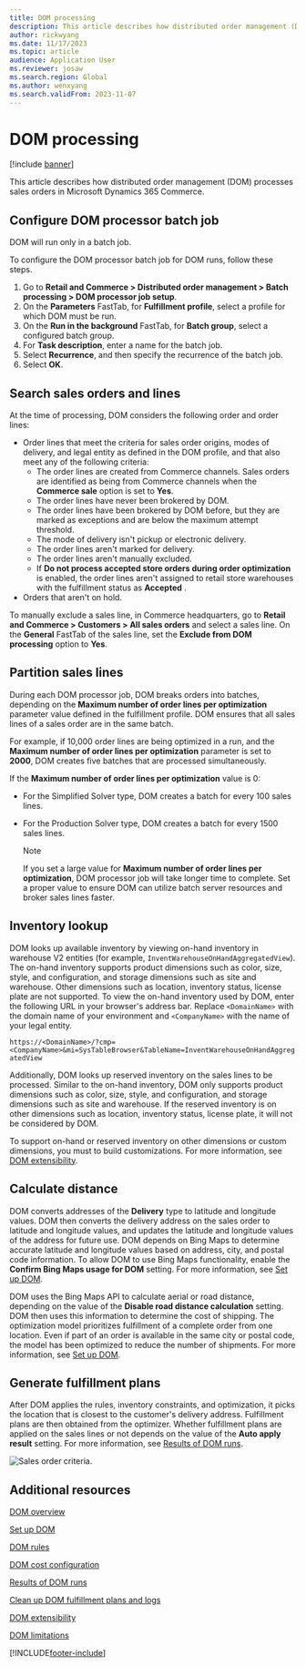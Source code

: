 ```yaml
---
title: DOM processing
description: This article describes how distributed order management (DOM) processes sales orders in Microsoft Dynamics 365 Commerce.
author: rickwyang
ms.date: 11/17/2023
ms.topic: article
audience: Application User
ms.reviewer: josaw
ms.search.region: Global
ms.author: wenxyang
ms.search.validFrom: 2023-11-07
---
```


# DOM processing

[!include [banner](includes/banner.md)]

This article describes how distributed order management (DOM) processes sales orders in Microsoft Dynamics 365 Commerce.

## Configure DOM processor batch job

DOM will run only in a batch job.

To configure the DOM processor batch job for DOM runs, follow these steps.

1. Go to **Retail and Commerce \> Distributed order management \> Batch processing \> DOM processor job setup**.
1. On the **Parameters** FastTab, for **Fulfillment profile**, select a profile for which DOM must be run.
1. On the **Run in the background** FastTab, for **Batch group**, select a configured batch group.
1. For **Task description**, enter a name for the batch job.
1. Select **Recurrence**, and then specify the recurrence of the batch job.
1. Select **OK**.

## Search sales orders and lines

At the time of processing, DOM considers the following order and order lines:

- Order lines that meet the criteria for sales order origins, modes of delivery, and legal entity as defined in the DOM profile, and that also meet any of the following criteria:
    - The order lines are created from Commerce channels. Sales orders are identified as being from Commerce channels when the **Commerce sale** option is set to **Yes**.
    - The order lines have never been brokered by DOM.
    - The order lines have been brokered by DOM before, but they are marked as exceptions and are below the maximum attempt threshold.
    - The mode of delivery isn't pickup or electronic delivery.
    - The order lines aren't marked for delivery.
    - The order lines aren't manually excluded.
    - If **Do not process accepted store orders during order optimization** is enabled, the order lines aren't assigned to retail store warehouses with the fulfillment status as **Accepted** .
- Orders that aren't on hold.

To manually exclude a sales line, in Commerce headquarters, go to **Retail and Commerce \> Customers \> All sales orders** and select a sales line. On the **General** FastTab of the sales line, set the **Exclude from DOM processing** option to **Yes**.

## Partition sales lines

During each DOM processor job, DOM breaks orders into batches, depending on the **Maximum number of order lines per optimization** parameter value defined in the fulfillment profile. DOM ensures that all sales lines of a sales order are in the same batch.

For example, if 10,000 order lines are being optimized in a run, and the **Maximum number of order lines per optimization** parameter is set to **2000**, DOM creates five batches that are processed simultaneously.

If the **Maximum number of order lines per optimization** value is 0:
- For the Simplified Solver type, DOM creates a batch for every 100 sales lines.
- For the Production Solver type, DOM creates a batch for every 1500 sales lines.

    > [!NOTE]
    > If you set a large value for **Maximum number of order lines per optimization**, DOM processor job will take longer time to complete. Set a proper value to ensure DOM can utilize batch server resources and broker sales lines faster.

## Inventory lookup

DOM looks up available inventory by viewing on-hand inventory in warehouse V2 entities (for example, `InventWarehouseOnHandAggregatedView`). The on-hand inventory supports product dimensions such as color, size, style, and configuration, and storage dimensions such as site and warehouse. Other dimensions such as location, inventory status, license plate are not supported. To view the on-hand inventory used by DOM, enter the following URL in your browser's address bar. Replace `<DomainName>` with the domain name of your environment and `<CompanyName>` with the name of your legal entity.

`https://<DomainName>/?cmp=<CompanyName>&mi=SysTableBrowser&TableName=InventWarehouseOnHandAggregatedView`

Additionally, DOM looks up reserved inventory on the sales lines to be processed. Similar to the on-hand inventory, DOM only supports product dimensions such as color, size, style, and configuration, and storage dimensions such as site and warehouse. If the reserved inventory is on other dimensions such as location, inventory status, license plate, it will not be considered by DOM.

To support on-hand or reserved inventory on other dimensions or custom dimensions, you must to build customizations. For more information, see [DOM extensibility](./dom-extensibility.md).

## Calculate distance

DOM converts addresses of the **Delivery** type to latitude and longitude values. DOM then converts the delivery address on the sales order to latitude and longitude values, and updates the latitude and longitude values of the address for future use. DOM depends on Bing Maps to determine accurate latitude and longitude values based on address, city, and postal code information. To allow DOM to use Bing Maps functionality, enable the **Confirm Bing Maps usage for DOM** setting. For more information, see [Set up DOM](dom-set-up.md).

DOM uses the Bing Maps API to calculate aerial or road distance, depending on the value of the **Disable road distance calculation** setting. DOM then uses this information to determine the cost of shipping. The optimization model prioritizes fulfillment of a complete order from one location. Even if part of an order is available in the same city or postal code, the model has been optimized to reduce the number of shipments. For more information, see [Set up DOM](dom-set-up.md).

## Generate fulfillment plans

After DOM applies the rules, inventory constraints, and optimization, it picks the location that is closest to the customer's delivery address. Fulfillment plans are then obtained from the optimizer. Whether fulfillment plans are applied on the sales lines or not depends on the value of the **Auto apply result** setting. For more information, see [Results of DOM runs](dom-runs-results.md).

![Sales order criteria.](./media/ordercriteria.png)

## Additional resources

[DOM overview](dom.md)

[Set up DOM](dom-set-up.md)

[DOM rules](dom-rules.md)

[DOM cost configuration](dom-costs.md)

[Results of DOM runs](dom-runs-results.md)

[Clean up DOM fulfillment plans and logs](dom-clean-up.md)

[DOM extensibility](dom-extensibility.md)

[DOM limitations](dom-limitations.md)

[!INCLUDE[footer-include](../includes/footer-banner.md)]
